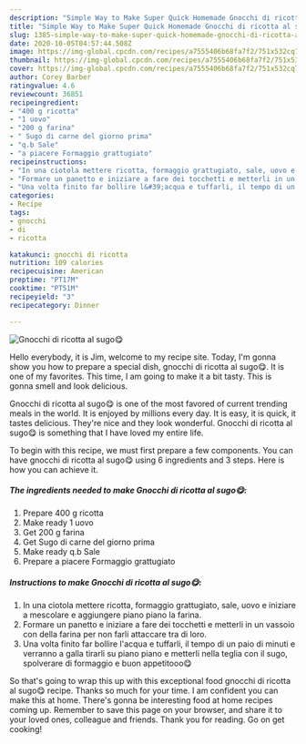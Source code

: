 ```yaml
---
description: "Simple Way to Make Super Quick Homemade Gnocchi di ricotta al sugo😋"
title: "Simple Way to Make Super Quick Homemade Gnocchi di ricotta al sugo😋"
slug: 1385-simple-way-to-make-super-quick-homemade-gnocchi-di-ricotta-al-sugo
date: 2020-10-05T04:57:44.508Z
image: https://img-global.cpcdn.com/recipes/a7555406b68fa7f2/751x532cq70/gnocchi-di-ricotta-al-sugo😋-recipe-main-photo.jpg
thumbnail: https://img-global.cpcdn.com/recipes/a7555406b68fa7f2/751x532cq70/gnocchi-di-ricotta-al-sugo😋-recipe-main-photo.jpg
cover: https://img-global.cpcdn.com/recipes/a7555406b68fa7f2/751x532cq70/gnocchi-di-ricotta-al-sugo😋-recipe-main-photo.jpg
author: Corey Barber
ratingvalue: 4.6
reviewcount: 36851
recipeingredient:
- "400 g ricotta"
- "1 uovo"
- "200 g farina"
- " Sugo di carne del giorno prima"
- "q.b Sale"
- "a piacere Formaggio grattugiato"
recipeinstructions:
- "In una ciotola mettere ricotta, formaggio grattugiato, sale, uovo e iniziare a mescolare e aggiungere piano piano la farina."
- "Formare un panetto e iniziare a fare dei tocchetti e metterli in un vassoio con della farina per non farli attaccare tra di loro."
- "Una volta finito far bollire l&#39;acqua e tuffarli, il tempo di un paio di minuti e verranno a galla tirarli su piano piano e metterli nella teglia con il sugo, spolverare di formaggio e buon appetitooo😋"
categories:
- Recipe
tags:
- gnocchi
- di
- ricotta

katakunci: gnocchi di ricotta 
nutrition: 109 calories
recipecuisine: American
preptime: "PT17M"
cooktime: "PT51M"
recipeyield: "3"
recipecategory: Dinner

---
```



![Gnocchi di ricotta al sugo😋](https://img-global.cpcdn.com/recipes/a7555406b68fa7f2/751x532cq70/gnocchi-di-ricotta-al-sugo😋-recipe-main-photo.jpg)

Hello everybody, it is Jim, welcome to my recipe site. Today, I'm gonna show you how to prepare a special dish, gnocchi di ricotta al sugo😋. It is one of my favorites. This time, I am going to make it a bit tasty. This is gonna smell and look delicious.



Gnocchi di ricotta al sugo😋 is one of the most favored of current trending meals in the world. It is enjoyed by millions every day. It is easy, it is quick, it tastes delicious. They're nice and they look wonderful. Gnocchi di ricotta al sugo😋 is something that I have loved my entire life.


To begin with this recipe, we must first prepare a few components. You can have gnocchi di ricotta al sugo😋 using 6 ingredients and 3 steps. Here is how you can achieve it.

<!--inarticleads1-->

##### The ingredients needed to make Gnocchi di ricotta al sugo😋:

1. Prepare 400 g ricotta
1. Make ready 1 uovo
1. Get 200 g farina
1. Get  Sugo di carne del giorno prima
1. Make ready q.b Sale
1. Prepare a piacere Formaggio grattugiato




<!--inarticleads2-->

##### Instructions to make Gnocchi di ricotta al sugo😋:

1. In una ciotola mettere ricotta, formaggio grattugiato, sale, uovo e iniziare a mescolare e aggiungere piano piano la farina.
1. Formare un panetto e iniziare a fare dei tocchetti e metterli in un vassoio con della farina per non farli attaccare tra di loro.
1. Una volta finito far bollire l&#39;acqua e tuffarli, il tempo di un paio di minuti e verranno a galla tirarli su piano piano e metterli nella teglia con il sugo, spolverare di formaggio e buon appetitooo😋




So that's going to wrap this up with this exceptional food gnocchi di ricotta al sugo😋 recipe. Thanks so much for your time. I am confident you can make this at home. There's gonna be interesting food at home recipes coming up. Remember to save this page on your browser, and share it to your loved ones, colleague and friends. Thank you for reading. Go on get cooking!
